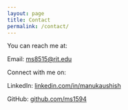 ```yaml
---
layout: page
title: Contact
permalink: /contact/
---
```


You can reach me at:

Email: [ms8515@rit.edu](mailto:ms8515@rit.edu)

Connect with me on:

LinkedIn: [linkedin.com/in/manukaushish](https://www.linkedin.com/in/manukaushish) 

GitHub: [github.com/ms1594](https://github.com/ms1594)
